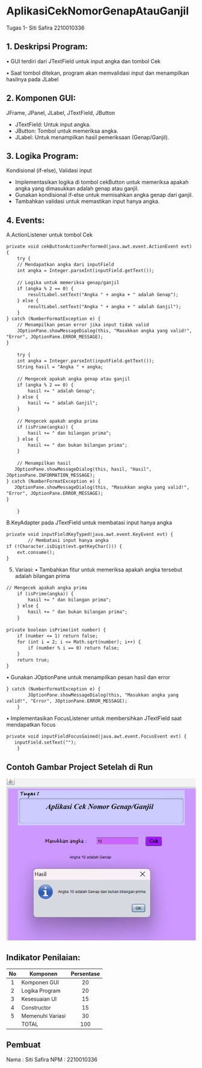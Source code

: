 # AplikasiCekNomorGenapAtauGanjil
 Tugas 1- Siti Safira 2210010336

## 1. Deskripsi Program:
• GUI terdiri dari JTextField untuk input angka dan tombol Cek

• Saat tombol ditekan, program akan memvalidasi input dan
menampilkan hasilnya pada JLabel

## 2. Komponen GUI: 
JFrame, JPanel, JLabel, JTextField, JButton
- JTextField: Untuk input angka.
- JButton: Tombol untuk memeriksa angka.
- JLabel: Untuk menampilkan hasil pemeriksaan (Genap/Ganjil). 

## 3. Logika Program: 
Kondisional (if-else), Validasi input
- Implementasikan logika di tombol cekButton untuk memeriksa apakah angka yang dimasukkan adalah genap atau ganjil.
- Gunakan kondisional if-else untuk memisahkan angka genap dari ganjil.
- Tambahkan validasi untuk memastikan input hanya angka.

## 4. Events:
A.ActionListener untuk tombol Cek
~~~
private void cekButtonActionPerformed(java.awt.event.ActionEvent evt) {                                          
    try {
    // Mendapatkan angka dari inputField
    int angka = Integer.parseInt(inputField.getText());

    // Logika untuk memeriksa genap/ganjil
    if (angka % 2 == 0) {
        resultLabel.setText("Angka " + angka + " adalah Genap");
    } else {
        resultLabel.setText("Angka " + angka + " adalah Ganjil");
    }
} catch (NumberFormatException e) {
    // Menampilkan pesan error jika input tidak valid
    JOptionPane.showMessageDialog(this, "Masukkan angka yang valid!", "Error", JOptionPane.ERROR_MESSAGE);
}

    try {
    int angka = Integer.parseInt(inputField.getText());
    String hasil = "Angka " + angka;

    // Mengecek apakah angka genap atau ganjil
    if (angka % 2 == 0) {
        hasil += " adalah Genap";
    } else {
        hasil += " adalah Ganjil";
    }

    // Mengecek apakah angka prima
    if (isPrime(angka)) {
        hasil += " dan bilangan prima";
    } else {
        hasil += " dan bukan bilangan prima";
    }

    // Menampilkan hasil
   JOptionPane.showMessageDialog(this, hasil, "Hasil", JOptionPane.INFORMATION_MESSAGE);
} catch (NumberFormatException e) {
   JOptionPane.showMessageDialog(this, "Masukkan angka yang valid!", "Error", JOptionPane.ERROR_MESSAGE);
}

    }  
~~~
B.KeyAdapter pada JTextField untuk membatasi input hanya angka
~~~
private void inputFieldKeyTyped(java.awt.event.KeyEvent evt) {                                    
        // Membatasi input hanya angka
if (!Character.isDigit(evt.getKeyChar())) {
    evt.consume();
}
~~~
5. Variasi:
• Tambahkan fitur untuk memeriksa apakah angka tersebut adalah bilangan prima
~~~
// Mengecek apakah angka prima
    if (isPrime(angka)) {
        hasil += " dan bilangan prima";
    } else {
        hasil += " dan bukan bilangan prima";
    }

private boolean isPrime(int number) {
    if (number <= 1) return false;
    for (int i = 2; i <= Math.sqrt(number); i++) {
        if (number % i == 0) return false;
    }
    return true;
}
 ~~~
• Gunakan JOptionPane untuk menampilkan pesan hasil dan error
 ~~~
 } catch (NumberFormatException e) {
         JOptionPane.showMessageDialog(this, "Masukkan angka yang valid!", "Error", JOptionPane.ERROR_MESSAGE);
     }

~~~
• Implementasikan FocusListener untuk membersihkan JTextField saat mendapatkan focus
~~~
private void inputFieldFocusGained(java.awt.event.FocusEvent evt) {                                       
   inputField.setText("");
    } 
~~~

## Contoh Gambar Project Setelah di Run
![](https://github.com/firaaaa10/Tugas1_AplikasiCekNomorGenapAtauGanjil/blob/main/Cuplikan%20layar%202024-11-04%20102016.png)
 

## Indikator Penilaian:

| No  | Komponen         |  Persentase  |
| :-: | --------------   |   :-----:    |
|  1  | Komponen GUI     |    20    |
|  2  | Logika Program   |    20    |
|  3  | Kesesuaian UI    |    15    |
|  4  | Constructor      |    15    |
|  5  | Memenuhi Variasi |    30    |
|     | TOTAL        | 100 |

## Pembuat

Nama   : Siti Safira
NPM    : 2210010336

